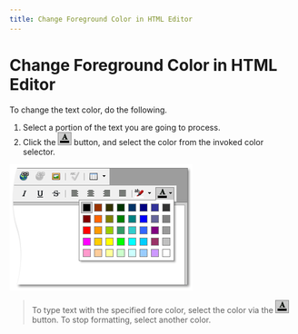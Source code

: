 ```yaml
---
title: Change Foreground Color in HTML Editor
---
```

# Change Foreground Color in HTML Editor
To change the text color, do the following.
1. Select a portion of the text you are going to process.
2. Click the ![ASPxHtmlEditor-Buttons-ForeGround](../../../images/Img7421.png) button, and select the color from the invoked color selector.

![ASPxHtmlEditor-WorkingWithText-ForeGroundDialog](../../../images/Img7424.png)

> To type text with the specified fore color, select the color via the ![ASPxHtmlEditor-Buttons-ForeGround](../../../images/Img7421.png) button. To stop formatting, select another color.